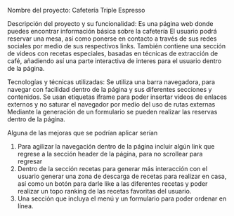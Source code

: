Nombre del proyecto:
Cafetería Triple Espresso

Descripción del proyecto y su funcionalidad:
Es una página web donde puedes encontrar información básica sobre la cafetería
El usuario podrá reservar una mesa, así como ponerse en contacto a través de sus redes sociales por medio de sus respectivos links.
También contiene una sección de videos con recetas especiales, basadas en técnicas de extracción de café, añadiendo así una parte interactiva de interes para el usuario dentro de la página.

Tecnologías y técnicas utilizadas:
Se utiliza una barra navegadora, para navegar con facilidad dentro de la página y sus diferentes secciones y contenidos.
Se usan etiquetas iframe para poder insertar videos de enlaces externos y no saturar el navegador por medio del uso de rutas externas
Mediante la generación de un formulario se pueden realizar las reservas dentro de la página.

Alguna de las mejoras que se podrían aplicar serían

1. Para agilizar la navegación dentro de la página incluir algún link que regrese a la sección header de la página, para no scrollear para regresar
2. Dentro de la sección recetas para generar más interacción con el usuario generar una zona de descarga de recetas para realizar en casa, así como un botón para darle like a las diferentes recetas y poder realizar un topo ranking de las recetas favoritas del usuario.
3. Una sección que incluya el menú y un formulario para poder ordenar en línea.
